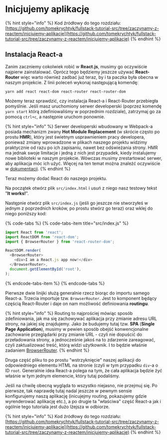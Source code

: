 # Inicjujemy aplikację

{% hint style="info" %}
Kod źródłowy do tego rozdziału:  
[https://github.com/tomekrychtyk/fullstack-tutorial-src/tree/zaczynamy-z-reactem/inicjujemy-aplikacje](https://github.com/tomekrychtyk/fullstack-tutorial-src/tree/zaczynamy-z-reactem/inicjujemy-aplikacje)
{% endhint %}

## Instalacja React-a

Zanim zaczniemy cokolwiek robić w **React.js**, musimy go oczywiście najpierw zainstalować. Oprócz tego będziemy jeszcze używać **React-Router** więc warto również zadbać już teraz, by i ta paczka była obecna w naszym projekcie. Z linii poleceń wykonaj następującą komendę:

```
yarn add react react-dom react-router react-router-dom
```

Możemy teraz sprawdzić, czy instalacja React-a i React-Router przebiegła pomyślnie. Jeśli masz uruchomiony serwer developerski \(poprzez komendę `yarn start` którą zdefiniowaliśmy w poprzednim rozdziale\), zatrzymaj go za pomocą `ctrl+c`, a następnie uruchom ponownie.

{% hint style="info" %}
Serwer developerski wbudowany w Webpack-a posiada mechanizm zwany **Hot Module Replacement** \(w skrócie często po prostu **HMR**\), który jest świetnym usprawnieniem pracy developera, ponieważ zmiany wprowadzone w plikach naszego projektu widzimy praktycznie od razu po ich zapisaniu, nawet bez odświeżania strony. HMR ma jednak swoje limitacje i jedną z nich jest przypadek, kiedy instalujemy nowe biblioteki w naszym projekcie. Wówczas musimy zrestartować serwer, aby aplikacja móc ich użyć. Więcej na ten temat można znaleźć oczywiście w [dokumentacji](https://webpack.js.org/concepts/hot-module-replacement/).
{% endhint %}

Teraz możemy dodać React do naszego projektu. 

Na początek otwórz plik `src/index.html` i usuń z niego nasz testowy tekst "**It works!**".

Następnie otwórz plik `src/index.js` \(jeśli go jeszcze nie stworzyłeś w jednym z poprzednich kroków, po prostu stwórz go teraz\) oraz wklej do niego poniższy kod:

{% code-tabs %}
{% code-tabs-item title="src/index.js" %}
```javascript
import React from 'react';
import ReactDOM from 'react-dom';
import { BrowserRouter } from 'react-router-dom';

ReactDOM.render(
  <BrowserRouter>
    <div>I am a React.js app now!</div>
  </BrowserRouter>,
  document.getElementById('root'),
);

```
{% endcode-tabs-item %}
{% endcode-tabs %}

Pierwsze dwie linijki służą generalnie rzecz biorąc do importu samego React-a. Trzecia importuje tzw. `BrowserRouter`. Jest to komponent będący częścią React-Router i daje on nam możliwość definiowania **routingu**.

{% hint style="info" %}
Routing to najprościej mówiąc sposób zdefiniowania, jak ma się zachowywać aplikacja przy zmianie adresu URL strony, na jakiej się znajdujemy. Jako że budujemy tutaj tzw. **SPA** \(**Single Page Application**\), musimy w pewien sposób obejść konwencjonalne zachowanie przeglądarki przy zmianie URL - czyli nie dopuścić do przeładowania strony, a jednocześnie jakoś na to zdarzenie zareagować, czyli zaktualizować treść, którą widzi użytkownik. I to będzie właśnie zadaniem [BrowserRouter](https://reacttraining.com/react-router/web/api).
{% endhint %}

Druga część pliku to po prostu "wstrzyknięcie" naszej aplikacji do odpowiedniego elementu HTML na stronie \(czyli w tym przypadku `div`-a o ID `root`. Generalnie idea React-a polega na tym, że cała aplikacja będzie żyć właśnie w tym jednym elemencie, który tutaj podaliśmy.

Jeśli na chwilę obecną wygląda to wszystko niejasno, nie przejmuj się. Po pierwsze, tak naprawdę tutaj nadal jeszcze w pewnym sensie konfigurujemy naszą aplikację \(inicujejmy routing, pokazujemy gdzie wyrenderować aplikację etc.\), a po drugie ta "właściwa" część React-a jak i ogólnie tego tutoriala jest dużo lżejsza w odbiorze.

{% hint style="info" %}
Kod źródłowy do tego rozdziału:  
[https://github.com/tomekrychtyk/fullstack-tutorial-src/tree/zaczynamy-z-reactem/inicjujemy-aplikacje](https://github.com/tomekrychtyk/fullstack-tutorial-src/tree/zaczynamy-z-reactem/inicjujemy-aplikacje)
{% endhint %}

